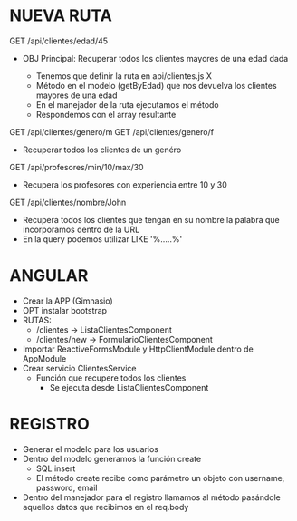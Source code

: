 # NUEVA RUTA

GET /api/clientes/edad/45

- OBJ Principal: Recuperar todos los clientes mayores de una edad dada

    - Tenemos que definir la ruta en api/clientes.js X
    - Método en el modelo (getByEdad) que nos devuelva los clientes mayores de una edad
    - En el manejador de la ruta ejecutamos el método
    - Respondemos con el array resultante


GET /api/clientes/genero/m
GET /api/clientes/genero/f
- Recuperar todos los clientes de un genéro

GET /api/profesores/min/10/max/30
- Recupera los profesores con experiencia entre 10 y 30

GET /api/clientes/nombre/John
- Recupera todos los clientes que tengan en su nombre la palabra que incorporamos dentro de la URL
- En la query podemos utilizar LIKE '%.....%'



# ANGULAR

- Crear la APP (Gimnasio)
- OPT instalar bootstrap
- RUTAS:
    - /clientes -> ListaClientesComponent
    - /clientes/new -> FormularioClientesComponent
- Importar ReactiveFormsModule y HttpClientModule dentro de AppModule
- Crear servicio ClientesService
    - Función que recupere todos los clientes
        - Se ejecuta desde ListaClientesComponent


# REGISTRO

- Generar el modelo para los usuarios
- Dentro del modelo generamos la función create
    - SQL insert
    - El método create recibe como parámetro un objeto con username, password, email
- Dentro del manejador para el registro llamamos al método pasándole aquellos datos que recibimos en el req.body